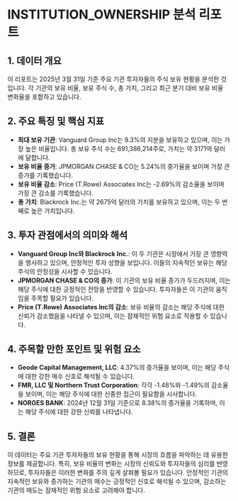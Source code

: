 # INSTITUTION_OWNERSHIP 분석 리포트

## 1. 데이터 개요

이 리포트는 2025년 3월 31일 기준 주요 기관 투자자들의 주식 보유 현황을 분석한 것입니다. 각 기관의 보유 비율, 보유 주식 수, 총 가치, 그리고 최근 분기 대비 보유 비율 변화율을 포함하고 있습니다.

## 2. 주요 특징 및 핵심 지표

- **최대 보유 기관**: Vanguard Group Inc는 9.3%의 지분을 보유하고 있으며, 이는 가장 높은 비율입니다. 총 보유 주식 수는 691,386,214주로, 가치는 약 3171억 달러에 달합니다.
- **보유 비율 증가**: JPMORGAN CHASE & CO는 5.24%의 증가율을 보이며 가장 큰 증가를 기록했습니다.
- **보유 비율 감소**: Price (T.Rowe) Associates Inc는 -2.69%의 감소율을 보이며 가장 큰 감소를 기록했습니다.
- **총 가치**: Blackrock Inc.는 약 2675억 달러의 가치를 보유하고 있으며, 이는 두 번째로 높은 가치입니다.

## 3. 투자 관점에서의 의미와 해석

- **Vanguard Group Inc와 Blackrock Inc.**: 이 두 기관은 시장에서 가장 큰 영향력을 행사하고 있으며, 안정적인 투자 성향을 보입니다. 이들의 지속적인 보유는 해당 주식의 안정성을 시사할 수 있습니다.
- **JPMORGAN CHASE & CO의 증가**: 이 기관의 보유 비율 증가가 두드러지며, 이는 해당 주식에 대한 긍정적인 전망을 반영할 수 있습니다. 투자자들은 이 기관의 움직임을 주목할 필요가 있습니다.
- **Price (T.Rowe) Associates Inc의 감소**: 보유 비율의 감소는 해당 주식에 대한 신뢰가 감소했음을 나타낼 수 있으며, 이는 잠재적인 위험 요소로 작용할 수 있습니다.

## 4. 주목할 만한 포인트 및 위험 요소

- **Geode Capital Management, LLC**: 4.37%의 증가율을 보이며, 이는 해당 주식에 대한 강한 매수 신호로 해석될 수 있습니다.
- **FMR, LLC 및 Northern Trust Corporation**: 각각 -1.48%와 -1.49%의 감소율을 보이며, 이는 해당 주식에 대한 신중한 접근이 필요함을 시사합니다.
- **NORGES BANK**: 2024년 12월 31일 기준으로 8.38%의 증가율을 기록하며, 이는 해당 주식에 대한 강한 신뢰를 나타냅니다.

## 5. 결론

이 데이터는 주요 기관 투자자들의 보유 현황을 통해 시장의 흐름을 파악하는 데 유용한 정보를 제공합니다. 특히, 보유 비율의 변화는 시장의 신뢰도와 투자자들의 심리를 반영하므로, 투자자들은 이러한 변화를 주의 깊게 살펴볼 필요가 있습니다. 안정적인 기관의 지속적인 보유와 증가하는 기관의 매수는 긍정적인 신호로 해석될 수 있으며, 감소하는 기관의 매도는 잠재적인 위험 요소로 고려해야 합니다.